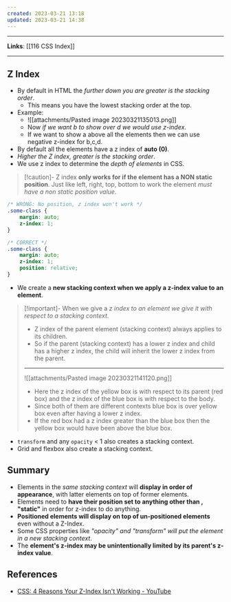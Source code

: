 ```yaml
---
created: 2023-03-21 13:18
updated: 2023-03-21 14:38
---
```

---
**Links**: [[116 CSS Index]]

---
## Z Index
- By default in HTML the *further down you are greater is the stacking order*.
	- This means you have the lowest stacking order at the top.
- Example:
	- ![[attachments/Pasted image 20230321135013.png]]
	- Now *if we want b to show over d we would use z-index*.
	- If we want to show a above all the elements then we can use negative z-index for b,c,d.
- By default all the elements have a z index of **auto (0)**.
- *Higher the Z index, greater is the stacking order*.
- We use z index to determine the *depth of elements* in CSS.

> [!caution]- Z index **only works for if the element has a NON static position**.
> Just like left, right, top, bottom to work the element *must have a non static position value*.

```css
/* WRONG: No position, z index won't work */
.some-class {
	margin: auto;
	z-index: 1;
}

/* CORRECT */
.some-class {
	margin: auto;
	z-index: 1;
	position: relative;
}
```

- We create a **new stacking context when we apply a z-index value to an element**.

> [!important]- When we give a *z index to an element we give it with respect to a stacking context*.
> - Z index of the parent element (stacking context) always applies to its children.
> - So if the parent (stacking context) has a lower z index and child has a higher z index, the child will inherit the lower z index from the parent.
> ---
> ![[attachments/Pasted image 20230321141120.png]]
> - Here the z index of the yellow box is with respect to its parent (red box) and the z index of the blue box is with respect to the body. 
> - Since both of them are different contexts blue box is over yellow box even after having a lower  z index.
> - If the red box had a z index greater than the blue box then the yellow box would have been above the blue box.

- `transform` and any `opacity` < 1 also creates a stacking context.
- Grid and flexbox also create a stacking context.

## Summary
- Elements in the *same stacking context* will **display in order of appearance**, with latter elements on top of former elements.
- Elements need to **have their position set to anything other than , "static"** in order for z-index to do anything.
- **Positioned elements will display on top of un-positioned elements** even without a Z-Index.
- Some CSS properties like *"opacity" and "transform" will put the element in a new stacking context*.
- The **element's z-index may be unintentionally limited by its parent's z-index value**.

## References
- [CSS: 4 Reasons Your Z-Index Isn't Working - YouTube](https://www.youtube.com/watch?v=qYi-OLf5q5g)
